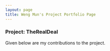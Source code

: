 ```yaml
---
layout: page
title: Weng Mun's Project Portfolio Page
---
```


### Project: TheRealDeal

Given below are my contributions to the project.

